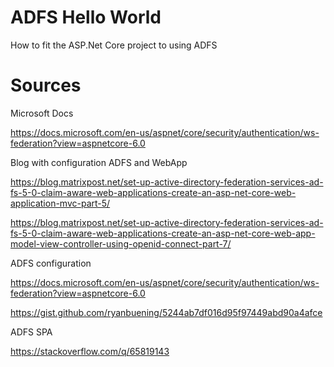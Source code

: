 # ADFS Hello World
How to fit the ASP.Net Core project to using ADFS

# Sources

Microsoft Docs  

https://docs.microsoft.com/en-us/aspnet/core/security/authentication/ws-federation?view=aspnetcore-6.0  

Blog with configuration ADFS and WebApp  

https://blog.matrixpost.net/set-up-active-directory-federation-services-ad-fs-5-0-claim-aware-web-applications-create-an-asp-net-core-web-application-mvc-part-5/  

https://blog.matrixpost.net/set-up-active-directory-federation-services-ad-fs-5-0-claim-aware-web-applications-create-an-asp-net-core-web-app-model-view-controller-using-openid-connect-part-7/  

ADFS configuration  

https://docs.microsoft.com/en-us/aspnet/core/security/authentication/ws-federation?view=aspnetcore-6.0  

https://gist.github.com/ryanbuening/5244ab7df016d95f97449abd90a4afce

ADFS SPA  

https://stackoverflow.com/q/65819143

